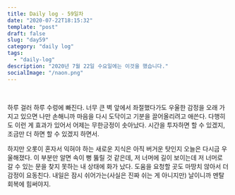 ```yaml
---
title: Daily log - 59일차
date: "2020-07-22T18:15:32"
template: "post"
draft: false
slug: "day59"
category: "daily log"
tags:
  - "daily-log"
description: "2020년 7월 22일 수요일에는 이것을 했습니다."
socialImage: "/naon.png"
---
```


<br>

하루 걸러 하루 수렁에 빠진다. 너무 큰 벽 앞에서 좌절했다가도 우울한 감정을 오래 가지고 있으면 나만 손해니까 마음을 다시 도닥이고 기분을 끌어올리려고 애쓴다. 다행히도 이런 게 효과가 있어서 어제는 무한긍정이 솟아났다. 시간을 투자하면 할 수 있겠지, 조금만 더 하면 할 수 있겠지 하면서.

하지만 오롯이 혼자서 익혀야 하는 새로운 지식은 아직 버거운 탓인지 오늘은 다시금 우울해졌다. 이 부분만 알면 속이 뻥 뚫릴 것 같은데, 저 너머에 길이 보이는데 저 너머로 갈 수 있는 문을 찾지 못하는 내 상태에 화가 났다. 도움을 요청할 곳도 마땅치 않아서 더 감정이 요동친다. 내일은 잠시 쉬어가는(사실은 진짜 쉬는 게 아니지만) 날이니까 멘탈 회복에 힘써야지.